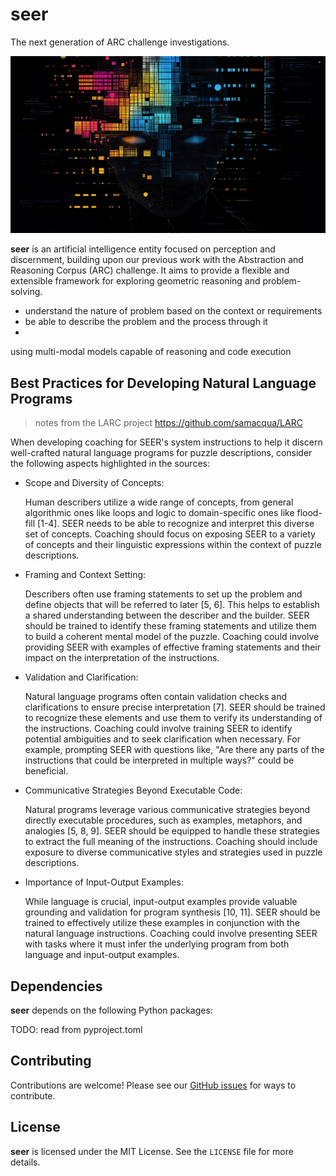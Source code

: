 # seer

The next generation of ARC challenge investigations.

![seer](./seer_resized.png)

**seer** is an artificial intelligence entity focused on perception and discernment, building upon our
previous work with the Abstraction and Reasoning Corpus (ARC) challenge. It aims
to provide a flexible and extensible framework for exploring geometric reasoning
and problem-solving.


- understand the nature of problem based on the context or requirements
- be able to describe the problem and the process through it
- 


using multi-modal models capable of reasoning and code execution

## Best Practices for Developing Natural Language Programs

> notes from the LARC project
> https://github.com/samacqua/LARC

When developing coaching for SEER's system instructions to help it discern well-crafted natural language programs for puzzle descriptions, consider the following aspects highlighted in the sources:

- Scope and Diversity of Concepts: 
  
  Human describers utilize a wide range of concepts, from general algorithmic
  ones like loops and logic to domain-specific ones like flood-fill [1-4]. SEER
  needs to be able to recognize and interpret this diverse set of concepts.
  Coaching should focus on exposing SEER to a variety of concepts and their
  linguistic expressions within the context of puzzle descriptions.

- Framing and Context Setting: 

  Describers often use framing statements to set up the problem and define
  objects that will be referred to later [5, 6]. This helps to establish a
  shared understanding between the describer and the builder. SEER should be
  trained to identify these framing statements and utilize them to build a
  coherent mental model of the puzzle. Coaching could involve providing SEER
  with examples of effective framing statements and their impact on the
  interpretation of the instructions.

- Validation and Clarification: 

  Natural language programs often contain validation checks and clarifications
  to ensure precise interpretation [7]. SEER should be trained to recognize
  these elements and use them to verify its understanding of the instructions.
  Coaching could involve training SEER to identify potential ambiguities and to
  seek clarification when necessary. For example, prompting SEER with questions
  like, "Are there any parts of the instructions that could be interpreted in
  multiple ways?" could be beneficial.

- Communicative Strategies Beyond Executable Code: 

  Natural programs leverage various communicative strategies beyond directly
  executable procedures, such as examples, metaphors, and analogies [5, 8, 9].
  SEER should be equipped to handle these strategies to extract the full meaning
  of the instructions. Coaching should include exposure to diverse communicative
  styles and strategies used in puzzle descriptions.

- Importance of Input-Output Examples: 

  While language is crucial, input-output examples provide valuable grounding
  and validation for program synthesis [10, 11]. SEER should be trained to
  effectively utilize these examples in conjunction with the natural language
  instructions. Coaching could involve presenting SEER with tasks where it must
  infer the underlying program from both language and input-output examples.


## Dependencies

**seer** depends on the following Python packages:

TODO: read from pyproject.toml

## Contributing

Contributions are welcome! Please see our [GitHub issues](https://github.com/geometor/seer/issues) for ways to contribute.

## License

**seer** is licensed under the MIT License. See the `LICENSE` file for more details.
